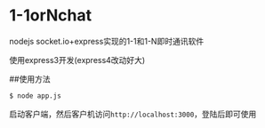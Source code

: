 # 1-1orNchat
nodejs socket.io+express实现的1-1和1-N即时通讯软件

使用express3开发(express4改动好大)

##使用方法

```bash
$ node app.js
```

启动客户端，然后客户机访问`http://localhost:3000`，登陆后即可使用